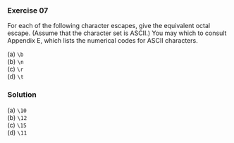 ### Exercise 07

For each of the following character escapes, give the equivalent octal escape.
(Assume that the character set is ASCII.) You may which to consult Appendix E,
which lists the numerical codes for ASCII characters.

(a) `\b`  
(b) `\n`  
(c) `\r`  
(d) `\t`

### Solution

(a) `\10`  
(b) `\12`  
(c) `\15`  
(d) `\11`
